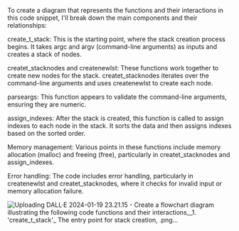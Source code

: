 To create a diagram that represents the functions and their interactions in this code snippet, I'll break down the main components and their relationships:

create_t_stack: This is the starting point, where the stack creation process begins. It takes argc and argv (command-line arguments) as inputs and creates a stack of nodes.

createt_stacknodes and createnewlst: These functions work together to create new nodes for the stack. createt_stacknodes iterates over the command-line arguments and uses createnewlst to create each node.

parseargs: This function appears to validate the command-line arguments, ensuring they are numeric.

assign_indexes: After the stack is created, this function is called to assign indexes to each node in the stack. It sorts the data and then assigns indexes based on the sorted order.

Memory management: Various points in these functions include memory allocation (malloc) and freeing (free), particularly in createt_stacknodes and assign_indexes.

Error handling: The code includes error handling, particularly in createnewlst and createt_stacknodes, where it checks for invalid input or memory allocation failure.

![Uploading DALL·E 2024-01-19 23.21.15 - Create a flowchart diagram illustrating the following code functions and their interactions__1. 'create_t_stack'_ The entry point for stack creation, .png…]()
